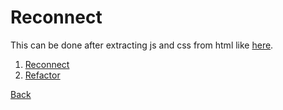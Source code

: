 # Reconnect

This can be done after extracting js and css from html like [here](../../../note/html_template.md).

1. [Reconnect](reconnect.md)
1. [Refactor](refactor.md)

[Back](../index.md)
